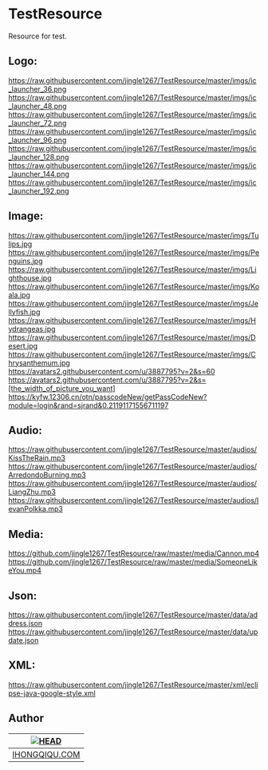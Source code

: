 TestResource
============

Resource for test.


Logo:
-------

https://raw.githubusercontent.com/jingle1267/TestResource/master/imgs/ic_launcher_36.png
<br>
https://raw.githubusercontent.com/jingle1267/TestResource/master/imgs/ic_launcher_48.png
<br>
https://raw.githubusercontent.com/jingle1267/TestResource/master/imgs/ic_launcher_72.png
<br>
https://raw.githubusercontent.com/jingle1267/TestResource/master/imgs/ic_launcher_96.png
<br>
https://raw.githubusercontent.com/jingle1267/TestResource/master/imgs/ic_launcher_128.png
<br>
https://raw.githubusercontent.com/jingle1267/TestResource/master/imgs/ic_launcher_144.png
<br>
https://raw.githubusercontent.com/jingle1267/TestResource/master/imgs/ic_launcher_192.png


Image:
-------

https://raw.githubusercontent.com/jingle1267/TestResource/master/imgs/Tulips.jpg
<br>
https://raw.githubusercontent.com/jingle1267/TestResource/master/imgs/Penguins.jpg
<br>
https://raw.githubusercontent.com/jingle1267/TestResource/master/imgs/Lighthouse.jpg
<br>
https://raw.githubusercontent.com/jingle1267/TestResource/master/imgs/Koala.jpg
<br>
https://raw.githubusercontent.com/jingle1267/TestResource/master/imgs/Jellyfish.jpg
<br>
https://raw.githubusercontent.com/jingle1267/TestResource/master/imgs/Hydrangeas.jpg
<br>
https://raw.githubusercontent.com/jingle1267/TestResource/master/imgs/Desert.jpg
<br>
https://raw.githubusercontent.com/jingle1267/TestResource/master/imgs/Chrysanthemum.jpg
<br>
https://avatars2.githubusercontent.com/u/3887795?v=2&s=60
<br>
https://avatars2.githubusercontent.com/u/3887795?v=2&s=[the_width_of_picture_you_want]
<br>
https://kyfw.12306.cn/otn/passcodeNew/getPassCodeNew?module=login&rand=sjrand&0.21191171556711197

Audio:
-------

https://raw.githubusercontent.com/jingle1267/TestResource/master/audios/KissTheRain.mp3
<br>
https://raw.githubusercontent.com/jingle1267/TestResource/master/audios/ArredondoBurning.mp3
<br>
https://raw.githubusercontent.com/jingle1267/TestResource/master/audios/LiangZhu.mp3
<br>
https://raw.githubusercontent.com/jingle1267/TestResource/master/audios/IevanPolkka.mp3


Media:
------
https://github.com/jingle1267/TestResource/raw/master/media/Cannon.mp4
<br>
https://github.com/jingle1267/TestResource/raw/master/media/SomeoneLikeYou.mp4

Json:
-----
https://raw.githubusercontent.com/jingle1267/TestResource/master/data/address.json
<br>
https://raw.githubusercontent.com/jingle1267/TestResource/master/data/update.json
<br>

XML:
----
https://raw.githubusercontent.com/jingle1267/TestResource/master/xml/eclipse-java-google-style.xml

Author
------
| [![HEAD](https://avatars2.githubusercontent.com/u/3887795?v=2&s=120)](http://ihongqiqu.com "Visit ihongqiqu.com") |
|---|
| [IHONGQIQU.COM](http://ihongqiqu.com) |
